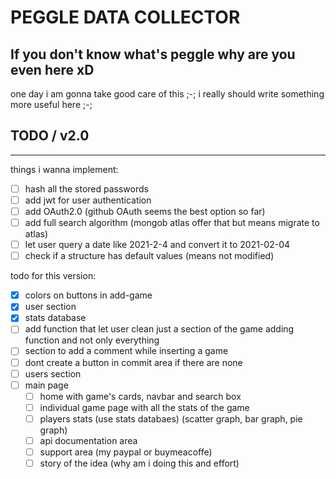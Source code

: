 # PEGGLE DATA COLLECTOR

## If you don't know what's peggle why are you even here xD

one day i am gonna take good care of this ;-;
i really should write something more useful here ;-;

## TODO / v2.0

---

things i wanna implement:

- [ ] hash all the stored passwords
- [ ] add jwt for user authentication
- [ ] add OAuth2.0 (github OAuth seems the best option so far)
- [ ] add full search algorithm (mongob atlas offer that but means migrate to atlas)
- [ ] let user query a date like 2021-2-4 and convert it to 2021-02-04
- [ ] check if a structure has default values (means not modified)

todo for this version:

- [x] colors on buttons in add-game
- [x] user section
- [x] stats database
- [ ] add function that let user clean just a section of the game adding function and not only everything
- [ ] section to add a comment while inserting a game
- [ ] dont create a button in commit area if there are none
- [ ] users section
- [ ] main page
  - [ ] home with game's cards, navbar and search box
  - [ ] individual game page with all the stats of the game
  - [ ] players stats (use stats databaes) (scatter graph, bar graph, pie graph)
  - [ ] api documentation area
  - [ ] support area (my paypal or buymeacoffe)
  - [ ] story of the idea (why am i doing this and effort)
